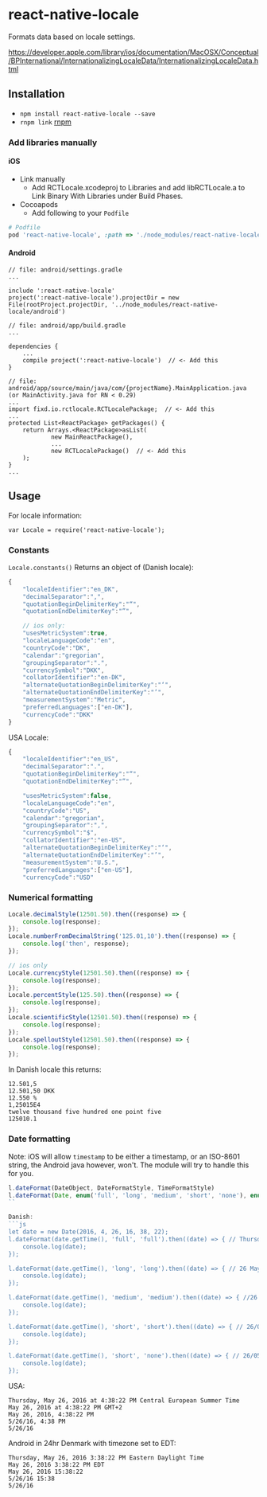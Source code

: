 # react-native-locale

Formats data based on locale settings.

https://developer.apple.com/library/ios/documentation/MacOSX/Conceptual/BPInternational/InternationalizingLocaleData/InternationalizingLocaleData.html

## Installation

- `npm install react-native-locale --save`
- `rnpm link` [rnpm](https://github.com/rnpm/rnpm)

### Add libraries manually

#### iOS

- Link manually
  - Add RCTLocale.xcodeproj to Libraries and add libRCTLocale.a to Link Binary With Libraries under Build Phases.
- Cocoapods
  - Add following to your `Podfile`

```ruby
# Podfile
pod 'react-native-locale', :path => './node_modules/react-native-locale'
```

#### Android

```
// file: android/settings.gradle
...

include ':react-native-locale'
project(':react-native-locale').projectDir = new File(rootProject.projectDir, '../node_modules/react-native-locale/android')
```

```
// file: android/app/build.gradle
...

dependencies {
    ...
    compile project(':react-native-locale')  // <- Add this
}
```

```
// file: android/app/source/main/java/com/{projectName}.MainApplication.java (or MainActivity.java for RN < 0.29)
...
import fixd.io.rctlocale.RCTLocalePackage;  // <- Add this
...
protected List<ReactPackage> getPackages() {
	return Arrays.<ReactPackage>asList(
			new MainReactPackage(),
			...
			new RCTLocalePackage()  // <- Add this
	);
}
...
```

## Usage

For locale information:

`var Locale = require('react-native-locale');`

### Constants

`Locale.constants()` Returns an object of (Danish locale):

```js
{
	"localeIdentifier":"en_DK",
	"decimalSeparator":",",
	"quotationBeginDelimiterKey":"“",
	"quotationEndDelimiterKey":"”",

	// ios only:
	"usesMetricSystem":true,
	"localeLanguageCode":"en",
	"countryCode":"DK",
	"calendar":"gregorian",
	"groupingSeparator":".",
	"currencySymbol":"DKK",
	"collatorIdentifier":"en-DK",
	"alternateQuotationBeginDelimiterKey":"‘",
	"alternateQuotationEndDelimiterKey":"’",
	"measurementSystem":"Metric",
	"preferredLanguages":["en-DK"],
	"currencyCode":"DKK"
}
```

USA Locale:

```js
{
	"localeIdentifier":"en_US",
	"decimalSeparator":".",
	"quotationBeginDelimiterKey":"“",
	"quotationEndDelimiterKey":"”",

	"usesMetricSystem":false,
	"localeLanguageCode":"en",
	"countryCode":"US",
	"calendar":"gregorian",
	"groupingSeparator":",",
	"currencySymbol":"$",
	"collatorIdentifier":"en-US",
	"alternateQuotationBeginDelimiterKey":"‘",
	"alternateQuotationEndDelimiterKey":"’",
	"measurementSystem":"U.S.",
	"preferredLanguages":["en-US"],
	"currencyCode":"USD"
```

### Numerical formatting


```js
Locale.decimalStyle(12501.50).then((response) => {
	console.log(response);
});
Locale.numberFromDecimalString('125.01,10').then((response) => {
	console.log('then', response);
});

// ios only
Locale.currencyStyle(12501.50).then((response) => {
	console.log(response);
});
Locale.percentStyle(125.50).then((response) => {
	console.log(response);
});
Locale.scientificStyle(12501.50).then((response) => {
	console.log(response);
});
Locale.spelloutStyle(12501.50).then((response) => {
	console.log(response);
});
```

In Danish locale this returns:

```
12.501,5
12.501,50 DKK
12.550 %
1,25015E4
twelve thousand five hundred one point five
125010.1
```

### Date formatting

Note: iOS will allow `timestamp` to be either a timestamp, or an ISO-8601 string, the Android java however, won't. The module will try to handle this for you.

```js
l.dateFormat(DateObject, DateFormatStyle, TimeFormatStyle)
l.dateFormat(Date, enum('full', 'long', 'medium', 'short', 'none'), enum('full', 'long', 'medium', 'short', 'none'))
``

Danish:
```js
let date = new Date(2016, 4, 26, 16, 38, 22);
l.dateFormat(date.getTime(), 'full', 'full').then((date) => { // Thursday 26 May 2016 at 16 h 38 min 22 s Central European Summer Time
	console.log(date);
});

l.dateFormat(date.getTime(), 'long', 'long').then((date) => { // 26 May 2016 at 16:38:22 GMT+2
	console.log(date);
});

l.dateFormat(date.getTime(), 'medium', 'medium').then((date) => { //26 May 2016 16:38:22
	console.log(date);
});

l.dateFormat(date.getTime(), 'short', 'short').then((date) => { // 26/05/16 16:38
	console.log(date);
});

l.dateFormat(date.getTime(), 'short', 'none').then((date) => { // 26/05/16
	console.log(date);
});
```

USA:
```
Thursday, May 26, 2016 at 4:38:22 PM Central European Summer Time
May 26, 2016 at 4:38:22 PM GMT+2
May 26, 2016, 4:38:22 PM
5/26/16, 4:38 PM
5/26/16
```

Android in 24hr Denmark with timezone set to EDT:

```
Thursday, May 26, 2016 3:38:22 PM Eastern Daylight Time
May 26, 2016 3:38:22 PM EDT
May 26, 2016 15:38:22
5/26/16 15:38
5/26/16
```
